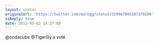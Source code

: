 ```yaml
---
layout: status
originalUrl: 'https://twitter.com/marcgg/status/329967805187379200'
isReply: true
date: 2013-05-02 14:37:09
---
```


@ondacube @Tigerlily a voté
